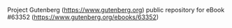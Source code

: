 Project Gutenberg (https://www.gutenberg.org) public repository for eBook #63352 (https://www.gutenberg.org/ebooks/63352)
